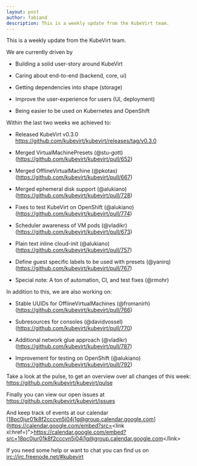 ```yaml
---
layout: post
author: fabiand
description: This is a weekly update from the KubeVirt team.
---
```

This is a weekly update from the KubeVirt team.

We are currently driven by

<!-- more -->
-   Building a solid user-story around KubeVirt

-   Caring about end-to-end (backend, core, ui)

-   Getting dependencies into shape (storage)

-   Improve the user-experience for users (UI, deployment)

-   Being easier to be used on Kubernetes and OpenShift

Within the last two weeks we achieved to:

-   Released KubeVirt v0.3.0
    <https://github.com/kubevirt/kubevirt/releases/tag/v0.3.0>

-   Merged VirtualMachinePresets (@stu-gott)
    (<https://github.com/kubevirt/kubevirt/pull/652>)

-   Merged OfflineVirtualMachine (@pkotas)
    (<https://github.com/kubevirt/kubevirt/pull/667>)

-   Merged ephemeral disk support (@alukiano)
    (<https://github.com/kubevirt/kubevirt/pull/728>)

-   Fixes to test KubeVirt on OpenShift (@alukiano)
    (<https://github.com/kubevirt/kubevirt/pull/774>)

-   Scheduler awareness of VM pods (@vladikr)
    (<https://github.com/kubevirt/kubevirt/pull/673>)

-   Plain text inline cloud-init (@alukiano)
    (<https://github.com/kubevirt/kubevirt/pull/757>)

-   Define guest specific labels to be used with presets (@yanirq)
    (<https://github.com/kubevirt/kubevirt/pull/767>)

-   Special note: A ton of automation, CI, and test fixes (@rmohr)

In addition to this, we are also working on:

-   Stable UUIDs for OfflineVirtualMachines (@fromanirh)
    (<https://github.com/kubevirt/kubevirt/pull/766>)

-   Subresources for consoles (@davidvossel)
    (<https://github.com/kubevirt/kubevirt/pull/770>)

-   Additional network glue approach (@vladikr)
    (<https://github.com/kubevirt/kubevirt/pull/787>)

-   Improvement for testing on OpenShift (@alukiano)
    (<https://github.com/kubevirt/kubevirt/pull/792>)

Take a look at the pulse, to get an overview over all changes of this
week: <https://github.com/kubevirt/kubevirt/pulse>

Finally you can view our open issues at
<https://github.com/kubevirt/kubevirt/issues>

And keep track of events at our calendar
[18pc0jur01k8f2cccvn5j04j1g@group.calendar.google.com](https://calendar.google.com/embed?src=<link xl:href=)"&gt;https://calendar.google.com/embed?src=<18pc0jur01k8f2cccvn5j04j1g@group.calendar.google.com>&lt;/link&gt;

If you need some help or want to chat you can find us on
<irc://irc.freenode.net/#kubevirt>
